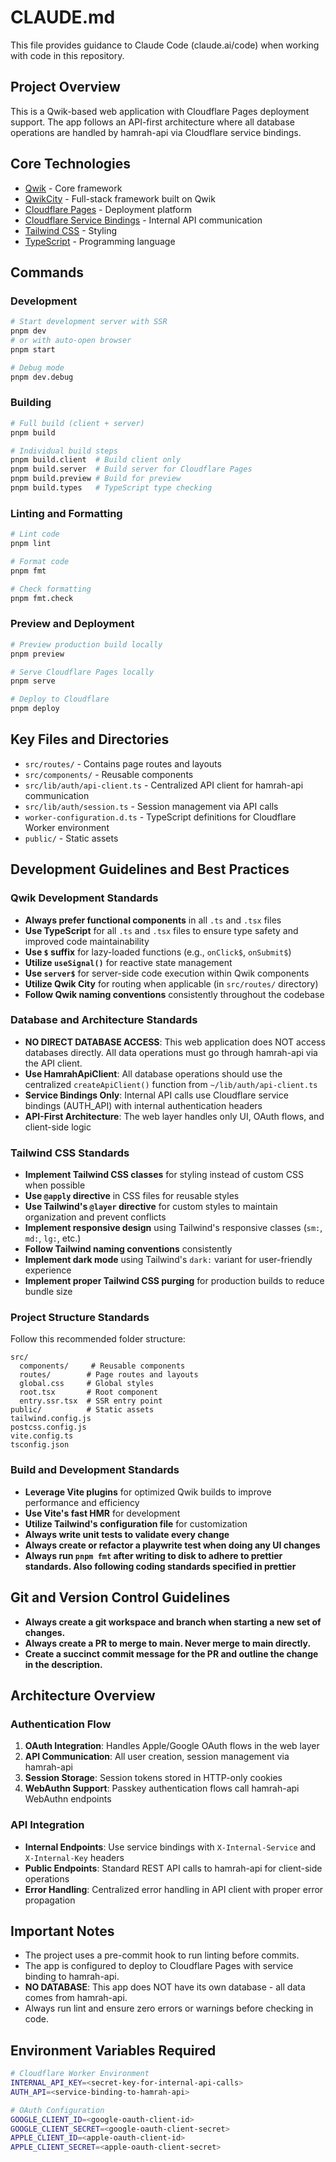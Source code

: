 # CLAUDE.md

This file provides guidance to Claude Code (claude.ai/code) when working with code in this repository.

## Project Overview

This is a Qwik-based web application with Cloudflare Pages deployment support. The app follows an API-first architecture where all database operations are handled by hamrah-api via Cloudflare service bindings.

## Core Technologies

- [Qwik](https://qwik.dev/) - Core framework
- [QwikCity](https://qwik.dev/qwikcity/overview/) - Full-stack framework built on Qwik
- [Cloudflare Pages](https://pages.cloudflare.com/) - Deployment platform
- [Cloudflare Service Bindings](https://developers.cloudflare.com/workers/runtime-apis/service-bindings/) - Internal API communication
- [Tailwind CSS](https://tailwindcss.com/) - Styling
- [TypeScript](https://www.typescriptlang.org/) - Programming language

## Commands

### Development

```bash
# Start development server with SSR
pnpm dev
# or with auto-open browser
pnpm start

# Debug mode
pnpm dev.debug
```

### Building

```bash
# Full build (client + server)
pnpm build

# Individual build steps
pnpm build.client  # Build client only
pnpm build.server  # Build server for Cloudflare Pages
pnpm build.preview # Build for preview
pnpm build.types   # TypeScript type checking
```

### Linting and Formatting

```bash
# Lint code
pnpm lint

# Format code
pnpm fmt

# Check formatting
pnpm fmt.check
```

### Preview and Deployment

```bash
# Preview production build locally
pnpm preview

# Serve Cloudflare Pages locally
pnpm serve

# Deploy to Cloudflare
pnpm deploy
```

## Key Files and Directories

- `src/routes/` - Contains page routes and layouts
- `src/components/` - Reusable components
- `src/lib/auth/api-client.ts` - Centralized API client for hamrah-api communication
- `src/lib/auth/session.ts` - Session management via API calls
- `worker-configuration.d.ts` - TypeScript definitions for Cloudflare Worker environment
- `public/` - Static assets

## Development Guidelines and Best Practices

### Qwik Development Standards

- **Always prefer functional components** in all `.ts` and `.tsx` files
- **Use TypeScript** for all `.ts` and `.tsx` files to ensure type safety and improved code maintainability
- **Use `$` suffix** for lazy-loaded functions (e.g., `onClick$`, `onSubmit$`)
- **Utilize `useSignal()`** for reactive state management
- **Use `server$`** for server-side code execution within Qwik components
- **Utilize Qwik City** for routing when applicable (in `src/routes/` directory)
- **Follow Qwik naming conventions** consistently throughout the codebase

### Database and Architecture Standards

- **NO DIRECT DATABASE ACCESS**: This web application does NOT access databases directly. All data operations must go through hamrah-api via the API client.
- **Use HamrahApiClient**: All database operations should use the centralized `createApiClient()` function from `~/lib/auth/api-client.ts`
- **Service Bindings Only**: Internal API calls use Cloudflare service bindings (AUTH_API) with internal authentication headers
- **API-First Architecture**: The web layer handles only UI, OAuth flows, and client-side logic

### Tailwind CSS Standards

- **Implement Tailwind CSS classes** for styling instead of custom CSS when possible
- **Use `@apply` directive** in CSS files for reusable styles
- **Use Tailwind's `@layer` directive** for custom styles to maintain organization and prevent conflicts
- **Implement responsive design** using Tailwind's responsive classes (`sm:`, `md:`, `lg:`, etc.)
- **Follow Tailwind naming conventions** consistently
- **Implement dark mode** using Tailwind's `dark:` variant for user-friendly experience
- **Implement proper Tailwind CSS purging** for production builds to reduce bundle size

### Project Structure Standards

Follow this recommended folder structure:

```
src/
  components/     # Reusable components
  routes/        # Page routes and layouts
  global.css     # Global styles
  root.tsx       # Root component
  entry.ssr.tsx  # SSR entry point
public/          # Static assets
tailwind.config.js
postcss.config.js
vite.config.ts
tsconfig.json
```

### Build and Development Standards

- **Leverage Vite plugins** for optimized Qwik builds to improve performance and efficiency
- **Use Vite's fast HMR** for development
- **Utilize Tailwind's configuration file** for customization
- **Always write unit tests to validate every change**
- **Always create or refactor a playwrite test when doing any UI changes**
- **Always run `pnpm fmt` after writing to disk to adhere to prettier standards. Also following coding standards specified in prettier**

## Git and Version Control Guidelines

- **Always create a git workspace and branch when starting a new set of changes.**
- **Always create a PR to merge to main. Never merge to main directly.**
- **Create a succinct commit message for the PR and outline the change in the description.**

## Architecture Overview

### Authentication Flow
1. **OAuth Integration**: Handles Apple/Google OAuth flows in the web layer
2. **API Communication**: All user creation, session management via hamrah-api
3. **Session Storage**: Session tokens stored in HTTP-only cookies
4. **WebAuthn Support**: Passkey authentication flows call hamrah-api WebAuthn endpoints

### API Integration
- **Internal Endpoints**: Use service bindings with `X-Internal-Service` and `X-Internal-Key` headers
- **Public Endpoints**: Standard REST API calls to hamrah-api for client-side operations
- **Error Handling**: Centralized error handling in API client with proper error propagation

## Important Notes

- The project uses a pre-commit hook to run linting before commits.
- The app is configured to deploy to Cloudflare Pages with service binding to hamrah-api.
- **NO DATABASE**: This app does NOT have its own database - all data comes from hamrah-api.
- Always run lint and ensure zero errors or warnings before checking in code.

## Environment Variables Required

```bash
# Cloudflare Worker Environment
INTERNAL_API_KEY=<secret-key-for-internal-api-calls>
AUTH_API=<service-binding-to-hamrah-api>

# OAuth Configuration
GOOGLE_CLIENT_ID=<google-oauth-client-id>
GOOGLE_CLIENT_SECRET=<google-oauth-client-secret>
APPLE_CLIENT_ID=<apple-oauth-client-id>
APPLE_CLIENT_SECRET=<apple-oauth-client-secret>
```
